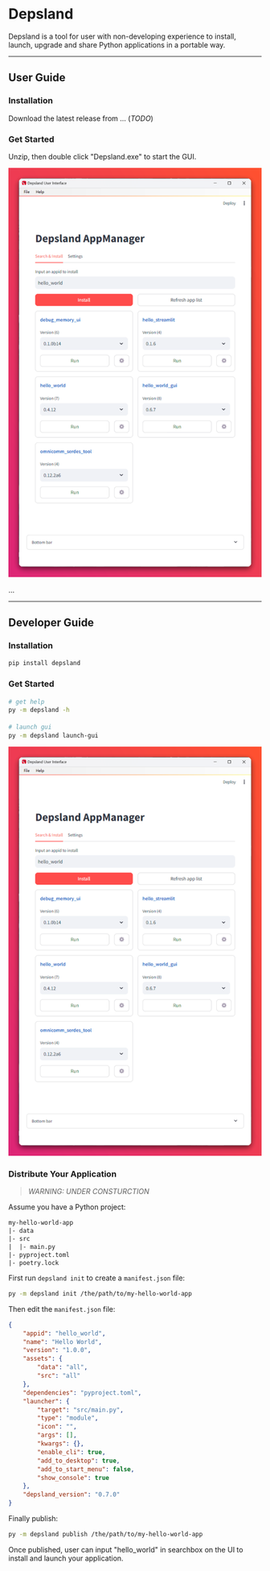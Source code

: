 # Depsland

Depsland is a tool for user with non-developing experience to install, launch, upgrade and share Python applications in a portable way.

---

## User Guide

### Installation

Download the latest release from ... (*TODO*)

### Get Started

Unzip, then double click "Depsland.exe" to start the GUI.

![](.images/20240523175259.png)

...

---

## Developer Guide

### Installation

```sh
pip install depsland
```

### Get Started

```sh
# get help
py -m depsland -h

# launch gui
py -m depsland launch-gui
```

![](.images/20240523175259.png)

### Distribute Your Application

> *WARNING: UNDER CONSTURCTION*

Assume you have a Python project:

```
my-hello-world-app
|- data
|- src
|  |- main.py
|- pyproject.toml
|- poetry.lock
```

First run `depsland init` to create a `manifest.json` file:

```sh
py -m depsland init /the/path/to/my-hello-world-app
```

Then edit the `manifest.json` file:

```json
{
    "appid": "hello_world",
    "name": "Hello World",
    "version": "1.0.0",
    "assets": {
        "data": "all",
        "src": "all"
    },
    "dependencies": "pyproject.toml",
    "launcher": {
        "target": "src/main.py",
        "type": "module",
        "icon": "",
        "args": [],
        "kwargs": {},
        "enable_cli": true,
        "add_to_desktop": true,
        "add_to_start_menu": false,
        "show_console": true
    },
    "depsland_version": "0.7.0"
}
```

Finally publish:

```sh
py -m depsland publish /the/path/to/my-hello-world-app
```

Once published, user can input "hello_world" in searchbox on the UI to install and launch your application.
